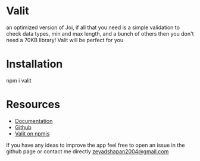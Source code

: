 # Valit

an optimized version of Joi, if all that you need is a simple validation to check data types, min and max length, and a bunch of others then you don't need a 70KB library! Valit will be perfect for you

# Installation

npm i valit

# Resources

*   [Documentation](https://valit.netlify.app/)
*   [Github](https://github.com/zeyadShapan/valit)
*   [Valit on npmjs](https://www.npmjs.com/package/valit)

If you have any ideas to improve the app feel free to open an issue in the github page or contact me directly zeyadshapan2004@gmail.com